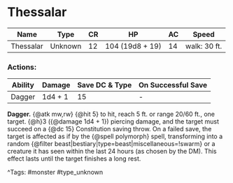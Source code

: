 # Thessalar

| Name | Type | CR | HP | AC | Speed |
|------|------|----|----|----|-------|
| Thessalar | Unknown | 12 | 104 (19d8 + 19) | 14 | walk: 30 ft. |

### Actions:

| Ability | Damage | Save DC & Type | On Successful Save |
|---------|--------|----------------|--------------------|
| Dagger | 1d4 + 1 | 15 | - |


**Dagger.** {@atk mw,rw} {@hit 5} to hit, reach 5 ft. or range 20/60 ft., one target. {@h}3 ({@damage 1d4 + 1}) piercing damage, and the target must succeed on a {@dc 15} Constitution saving throw. On a failed save, the target is affected as if by the {@spell polymorph} spell, transforming into a random {@filter beast|bestiary|type=beast|miscellaneous=!swarm} or a creature it has seen within the last 24 hours (as chosen by the DM). This effect lasts until the target finishes a long rest.

^Tags: #monster #type_unknown